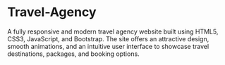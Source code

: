 # Travel-Agency
A fully responsive and modern travel agency website built using HTML5, CSS3, JavaScript, and Bootstrap. The site offers an attractive design, smooth animations, and an intuitive user interface to showcase travel destinations, packages, and booking options.
